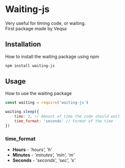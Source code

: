 # Waiting-js

Very useful for timing code, or waiting.    
First package made by Veqsa

## Installation

How to install the waiting package using npm

```bash
npm install waiting-js
```

## Usage

How to use the waiting package

```javascript
const waiting = require('waiting-js')
```
```javascript
waiting.sleep({
    time: 2, // Amount of time the code should wait
    time_format: 'seconds' // Format of the time
})
```

### time_format
*  **Hours** - _'hours', 'h'_
* **Minutes** - _'minutes', 'min', 'm'_
* **Seconds** - _'seconds', 'sec', 's'_